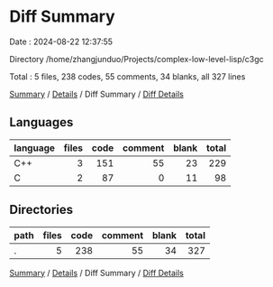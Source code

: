 # Diff Summary

Date : 2024-08-22 12:37:55

Directory /home/zhangjunduo/Projects/complex-low-level-lisp/c3gc

Total : 5 files,  238 codes, 55 comments, 34 blanks, all 327 lines

[Summary](results.md) / [Details](details.md) / Diff Summary / [Diff Details](diff-details.md)

## Languages
| language | files | code | comment | blank | total |
| :--- | ---: | ---: | ---: | ---: | ---: |
| C++ | 3 | 151 | 55 | 23 | 229 |
| C | 2 | 87 | 0 | 11 | 98 |

## Directories
| path | files | code | comment | blank | total |
| :--- | ---: | ---: | ---: | ---: | ---: |
| . | 5 | 238 | 55 | 34 | 327 |

[Summary](results.md) / [Details](details.md) / Diff Summary / [Diff Details](diff-details.md)